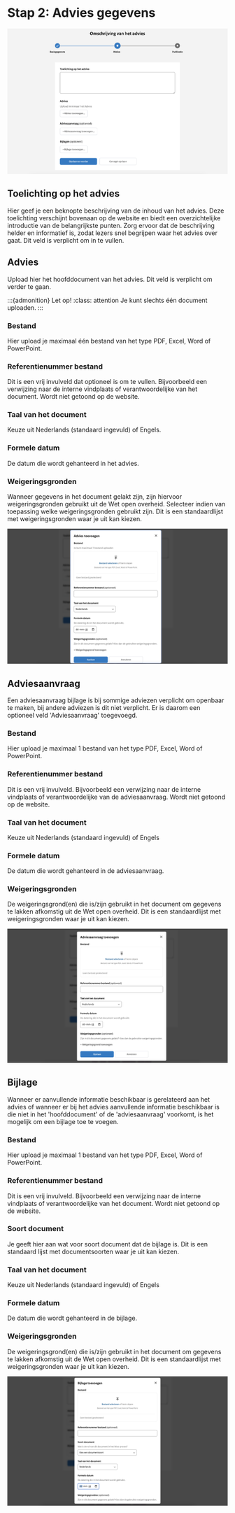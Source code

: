 <!-- markdownlint-disable MD024 -->

# Stap 2: Advies gegevens

![Afbeelding toont de tweede stap van de upload wizard van de balie](img/advies_2.png)

## Toelichting op het advies

Hier geef je een beknopte beschrijving van de inhoud van het advies. Deze toelichting verschijnt bovenaan op de website
en biedt een overzichtelijke introductie van de belangrijkste punten. Zorg ervoor dat de beschrijving helder en informatief is,
zodat lezers snel begrijpen waar het advies over gaat. Dit veld is verplicht om in te vullen.

## Advies

Upload hier het hoofddocument van het advies. Dit veld is verplicht om verder te gaan.

:::{admonition} Let op!
:class: attention
Je kunt slechts één document uploaden.
:::

### Bestand

Hier upload je maximaal één bestand van het type PDF, Excel, Word of PowerPoint.

### Referentienummer bestand

Dit is een vrij invulveld dat optioneel is om te vullen. Bijvoorbeeld een verwijzing naar de interne vindplaats of verantwoordelijke
van het document. Wordt niet getoond op de website.

### Taal van het document

Keuze uit Nederlands (standaard ingevuld) of Engels.

### Formele datum

De datum die wordt gehanteerd in het advies.

### Weigeringsgronden

Wanneer gegevens in het document gelakt zijn, zijn hiervoor weigeringsgronden gebruikt uit de Wet open overheid. Selecteer
indien van toepassing welke weigeringsgronden gebruikt zijn. Dit is een standaardlijst met weigeringsgronden waar je uit kan kiezen.

![Afbeelding toont de derde stap van de uploadwizard van de balie waarin de metadata voor het hoofddocument wordt ingevuld.](img/advies_2_hoofddocument.png)

## Adviesaanvraag

Een adviesaanvraag bijlage is bij sommige adviezen verplicht om openbaar te maken, bij andere adviezen is dit niet verplicht.  Er is daarom een optioneel veld 'Adviesaanvraag' toegevoegd.

### Bestand

Hier upload je maximaal 1 bestand van het type PDF, Excel, Word of PowerPoint.

### Referentienummer bestand

Dit is een vrij invulveld. Bijvoorbeeld een verwijzing naar de interne vindplaats of verantwoordelijke van de adviesaanvraag.
Wordt niet getoond op de website.

### Taal van het document

Keuze uit Nederlands (standaard ingevuld) of Engels

### Formele datum

De datum die wordt gehanteerd in de adviesaanvraag.

### Weigeringsgronden

De weigeringsgrond(en) die is/zijn gebruikt in het document om gegevens te lakken afkomstig uit de Wet open overheid. Dit is
een standaardlijst met weigeringsgronden waar je uit kan kiezen.

![Afbeelding toont de upload wizard voor de bijlage](img/advies_2_adviesaanvraag.png)

## Bijlage

Wanneer er aanvullende informatie beschikbaar is gerelateerd aan het advies of wanneer er bij het advies aanvullende
informatie beschikbaar is die niet in het 'hoofddocument' of de 'adviesaanvraag' voorkomt, is het mogelijk om een bijlage toe te voegen.

### Bestand

Hier upload je maximaal 1 bestand van het type PDF, Excel, Word of PowerPoint.

### Referentienummer bestand

Dit is een vrij invulveld. Bijvoorbeeld een verwijzing naar de interne vindplaats of verantwoordelijke van het document.
Wordt niet getoond op de website.

### Soort document

Je geeft hier aan wat voor soort document dat de bijlage is. Dit is een standaard lijst met documentsoorten waar je uit kan kiezen.

### Taal van het document

Keuze uit Nederlands (standaard ingevuld) of Engels

### Formele datum

De datum die wordt gehanteerd in de bijlage.

### Weigeringsgronden

De weigeringsgrond(en) die is/zijn gebruikt in het document om gegevens te lakken afkomstig uit de Wet open overheid. Dit is
een standaardlijst met weigeringsgronden waar je uit kan kiezen.

![Afbeelding toont de upload wizard voor de bijlage](img/advies_2_bijlage.png)
